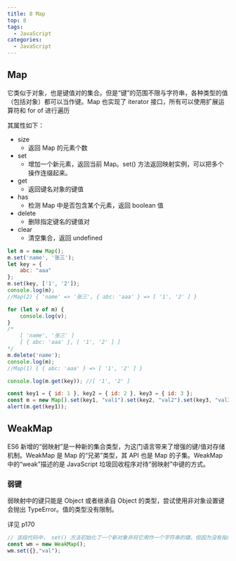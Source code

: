 ```yaml
---
title: 8 Map
top: 8
tags:
  - JavaScript
categories:
  - JavaScript
---
```


## Map

它类似于对象，也是键值对的集合。但是“键”的范围不限与字符串，各种类型的值（包括对象）都可以当作键。Map 也实现了 iterator 接口，所有可以使用扩展运算符和 for of 进行遍历

其属性如下：

 * size 
   * 返回 Map 的元素个数
 * set
   * 增加一个新元素，返回当前 Map。set() 方法返回映射实例，可以把多个操作连缀起来。
 * get
   * 返回键名对象的键值
 * has
   * 检测 Map 中是否包含某个元素，返回 boolean 值
 * delete
   * 删除指定键名的键值对
 * clear
   * 清空集合，返回 undefined
     

```javascript
let m = new Map();
m.set('name', '张三');
let key = {
    abc: "aaa"
};
m.set(key, ['1', '2']);
console.log(m);
//Map(2) { 'name' => '张三', { abc: 'aaa' } => [ '1', '2' ] }

for (let v of m) {
    console.log(v);
}
/*
    [ 'name', '张三' ]
    [ { abc: 'aaa' }, [ '1', '2' ] ]
*/
m.delete('name');
console.log(m);
//Map(1) { { abc: 'aaa' } => [ '1', '2' ] }

console.log(m.get(key)); //[ '1', '2' ]
```

```javascript
const key1 = { id: 1 }, key2 = { id: 2 }, key3 = { id: 3 };
const m = new Map().set(key1, "val1").set(key2, "val2").set(key3, "val3");
alert(m.get(key1));
```

## WeakMap

ES6 新增的“弱映射”是一种新的集合类型，为这门语言带来了增强的键/值对存储机制。WeakMap 是 Map 的“兄弟”类型，其 API 也是 Map 的子集。WeakMap 中的“weak”描述的是 JavaScript 垃圾回收程序对待“弱映射”中键的方式。

### 弱键

弱映射中的键只能是 Object 或者继承自 Object 的类型，尝试使用非对象设置键会抛出 TypeError。值的类型没有限制。

详见 p170

```javascript
// 该段代码中， set() 方法初始化了一个新对象并将它用作一个字符串的键。但因为没有指向这个对象的其他引用，所以当这行代码指向完成后，这个对象键就会被当作垃圾回收
const wm = new WeakMap();
wm.set({},"val");
```


